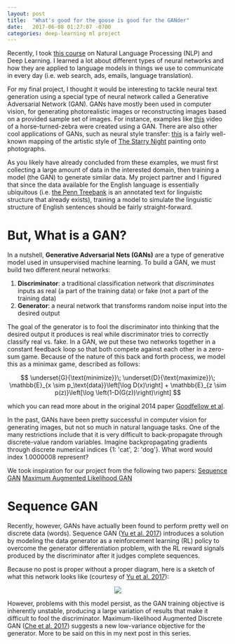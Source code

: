 ```yaml
---
layout: post
title:  "What's good for the goose is good for the GANder"
date:   2017-06-08 01:27:07 -0700
categories: deep-learning ml project
---
```


<script src="https://cdnjs.cloudflare.com/ajax/libs/mathjax/2.7.0/MathJax.js?config=TeX-AMS-MML_HTMLorMML" type="text/javascript"></script>

Recently, I took [this course](https://cs224n.stanford.edu) on Natural Language Processing (NLP) and Deep Learning. I learned a lot about different types of neural networks and how they are applied to language models in things we use to communicate in every day (i.e. web search, ads, emails, language translation). 

For my final project, I thought it would be interesting to tackle neural text generation using a special type of neural network called a Generative Adversarial Network (GAN). GANs have mostly been used in computer vision, for generating photorealistic images or reconstructing images based on a provided sample set of images. For instance, examples like [this](https://twitter.com/goodfellow_ian/status/851124988903997440?lang=en) video of a horse-turned-zebra were created using a GAN. There are also other cool applications of GANs, such as neural style transfer: [this](https://github.com/jcjohnson/neural-style) is a fairly well-known mapping of the artistic style of [The Starry Night](https://en.wikipedia.org/wiki/The_Starry_Night) painting onto photographs. 

As you likely have already concluded from these examples, we must first collecting a large amount of data in the interested domain, then training a model (the GAN) to generate similar data. My project partner and I figured that since the data available for the English language is essentially ubiquitous (i.e. [the Penn Treebank](https://web.archive.org/web/19970614160127/http://www.cis.upenn.edu:80/~treebank/) is an annotated text for linguistic structure that already exists), training a model to simulate the linguistic structure of English sentences should be fairly straight-forward.

# But, What is a GAN?

In a nutshell, **Generative Adversarial Nets (GANs)** are a type of generative model used in unsupervised machine learning. To build a GAN, we must build two different neural networks:
1. **Discriminator**: a traditional classification network that *discriminates* inputs as real (a part of the training data) or fake (not a part of the training data)
2. **Generator**: a neural network that transforms random noise input into the desired output

The goal of the generator is to fool the discriminator into thinking that the desired output it produces is real while discriminator tries to correctly classify real vs. fake. In a GAN, we put these two networks together in a constant feedback loop so that both compete against each other in a zero-sum game. Because of the nature of this back and forth process, we model this as a minimax game, described as follows:  

$$
\underset{G}{\text{minimize}}\; \underset{D}{\text{maximize}}\; \mathbb{E}_{x \sim p_\text{data}}\left[\log D(x)\right] + \mathbb{E}_{z \sim p(z)}\left[\log \left(1-D(G(z))\right)\right]
$$

which you can read more about in the original 2014 paper [Goodfellow et al](https://arxiv.org/abs/1406.2661).

In the past, GANs have been pretty successful in computer vision for generating images, but not so much in natural language tasks. One of the many restrictions include that it is very difficult to back-propagate through discrete-value random variables. Imagine backpropagating gradients through discrete numerical indices {1: 'cat', 2: 'dog'}. What word would index 1.0000008 represent?


We took inspiration for our project from the following two papers:
[Sequence GAN](https://arxiv.org/abs/1609.05473)
[Maximum Augmented Likelihood GAN](https://arxiv.org/abs/1702.07983)

# Sequence GAN

Recently, however, GANs have actually been found to perform pretty well on discrete data (words). Sequence GAN ([Yu et al. 2017][seq-gan]) introduces a solution by modeling the data generator as a reinforcement learning (RL) policy to overcome the generator differentiation problem, with the RL reward signals produced by the discriminator after it judges complete sequences.

Because no post is proper without a proper diagram, here is a sketch of what this network looks like (courtesy of [Yu et al. 2017][seq-gan]): 

<div style="text-align: center"><img src="https://raw.githubusercontent.com/LantaoYu/SeqGAN/master/figures/seqgan.png"></div>

However, problems with this model persist, as the GAN training objective is inherently unstable, producing a large variation of results that make it difficult to fool the discriminator. Maximum-likelihood Augmented Discrete GAN ([Che et al. 2017][mali-gan]) suggests a new low-variance objective for the generator. More to be said on this in my next post in this series.

<!---# Maximum Likelihood Augmented Discrete GAN

However, problems with this model persist, as the GAN training objective is inherently unstable, producing a large variation of results that make it difficult to fool the discriminator. Maximum-Likelihood Augmented Discrete GAN (Che at al. 2017) suggests a new low-variance objective for the generator, using a normalized reward signal from the discriminator that corresponds to log-likelihood. Our project explores both proposed implementations: we produce experimental results on both synthetic and real-world discrete datasets to explore the effectiveness of GAN over strong baselines.

# Final Thoughts?

Overall, despite the initially-steep learning curve, I really enjoyed working on this project. It was pretty cool that I got to work on cutting-edge research (and implement papers less than a week after they had been published no less!). 10/10 would definitely do again.-->

[seq-gan]: https://arxiv.org/abs/1609.05473
[mali-gan]: https://arxiv.org/abs/1702.07983
